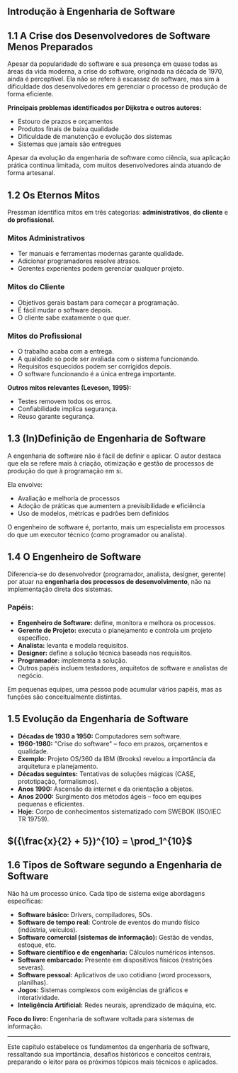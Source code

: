 ## Introdução à Engenharia de Software

## 1.1 A Crise dos Desenvolvedores de Software Menos Preparados

Apesar da popularidade do software e sua presença em quase todas as áreas da vida moderna, a crise do software, originada na década de 1970, ainda é perceptível. Ela não se refere à escassez de software, mas sim à dificuldade dos desenvolvedores em gerenciar o processo de produção de forma eficiente.

**Principais problemas identificados por Dijkstra e outros autores:**
- Estouro de prazos e orçamentos
- Produtos finais de baixa qualidade
- Dificuldade de manutenção e evolução dos sistemas
- Sistemas que jamais são entregues

Apesar da evolução da engenharia de software como ciência, sua aplicação prática continua limitada, com muitos desenvolvedores ainda atuando de forma artesanal.

## 1.2 Os Eternos Mitos

Pressman identifica mitos em três categorias: **administrativos**, **do cliente** e **do profissional**.

### Mitos Administrativos
- Ter manuais e ferramentas modernas garante qualidade.
- Adicionar programadores resolve atrasos.
- Gerentes experientes podem gerenciar qualquer projeto.

### Mitos do Cliente
- Objetivos gerais bastam para começar a programação.
- É fácil mudar o software depois.
- O cliente sabe exatamente o que quer.

### Mitos do Profissional
- O trabalho acaba com a entrega.
- A qualidade só pode ser avaliada com o sistema funcionando.
- Requisitos esquecidos podem ser corrigidos depois.
- O software funcionando é a única entrega importante.

**Outros mitos relevantes (Leveson, 1995):**
- Testes removem todos os erros.
- Confiabilidade implica segurança.
- Reuso garante segurança.

## 1.3 (In)Definição de Engenharia de Software

A engenharia de software não é fácil de definir e aplicar. O autor destaca que ela se refere mais à criação, otimização e gestão de processos de produção do que à programação em si.

Ela envolve:
- Avaliação e melhoria de processos
- Adoção de práticas que aumentem a previsibilidade e eficiência
- Uso de modelos, métricas e padrões bem definidos

O engenheiro de software é, portanto, mais um especialista em processos do que um executor técnico (como programador ou analista).

## 1.4 O Engenheiro de Software

Diferencia-se do desenvolvedor (programador, analista, designer, gerente) por atuar na **engenharia dos processos de desenvolvimento**, não na implementação direta dos sistemas.

### Papéis:
- **Engenheiro de Software:** define, monitora e melhora os processos.
- **Gerente de Projeto:** executa o planejamento e controla um projeto específico.
- **Analista:** levanta e modela requisitos.
- **Designer:** define a solução técnica baseada nos requisitos.
- **Programador:** implementa a solução.
- Outros papéis incluem testadores, arquitetos de software e analistas de negócio.

Em pequenas equipes, uma pessoa pode acumular vários papéis, mas as funções são conceitualmente distintas.

## 1.5 Evolução da Engenharia de Software

- **Décadas de 1930 a 1950:** Computadores sem software.
- **1960-1980:** "Crise do software" – foco em prazos, orçamentos e qualidade.
- **Exemplo:** Projeto OS/360 da IBM (Brooks) revelou a importância da arquitetura e planejamento.
- **Décadas seguintes:** Tentativas de soluções mágicas (CASE, prototipação, formalismos).
- **Anos 1990:** Ascensão da internet e da orientação a objetos.
- **Anos 2000:** Surgimento dos métodos ágeis – foco em equipes pequenas e eficientes.
- **Hoje:** Corpo de conhecimentos sistematizado com SWEBOK (ISO/IEC TR 19759).

## $({\frac{x}{2} + 5})^{10} = \prod_1^{10}$
## 1.6 Tipos de Software segundo a Engenharia de Software

Não há um processo único. Cada tipo de sistema exige abordagens específicas:

- **Software básico:** Drivers, compiladores, SOs.
- **Software de tempo real:** Controle de eventos do mundo físico (indústria, veículos).
- **Software comercial (sistemas de informação):** Gestão de vendas, estoque, etc.
- **Software científico e de engenharia:** Cálculos numéricos intensos.
- **Software embarcado:** Presente em dispositivos físicos (restrições severas).
- **Software pessoal:** Aplicativos de uso cotidiano (word processors, planilhas).
- **Jogos:** Sistemas complexos com exigências de gráficos e interatividade.
- **Inteligência Artificial:** Redes neurais, aprendizado de máquina, etc.

**Foco do livro:** Engenharia de software voltada para sistemas de informação.

---

Este capítulo estabelece os fundamentos da engenharia de software, ressaltando sua importância, desafios históricos e conceitos centrais, preparando o leitor para os próximos tópicos mais técnicos e aplicados.
